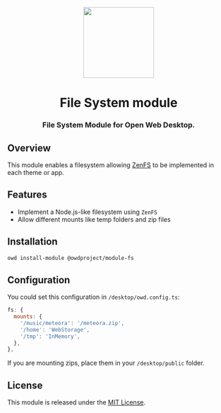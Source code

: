<p align="center">
  <img width="160" height="160" src="https://avatars.githubusercontent.com/u/65117737?s=160&v=4" />
</p>
<h1 align="center">File System module</h1>
<h3 align="center">
    File System Module for Open Web Desktop.
</h3>

## Overview

This module enables a filesystem allowing [ZenFS](https://github.com/zen-fs/core) to be implemented in each theme or app.

## Features

- Implement a Node.js-like filesystem using `ZenFS`
- Allow different mounts like temp folders and zip files

## Installation

```bash
owd install-module @owdproject/module-fs
```

## Configuration

You could set this configuration in `/desktop/owd.config.ts`:

```js
fs: {
  mounts: {
    '/music/meteora': '/meteora.zip',
    '/home': 'WebStorage',
    '/tmp': 'InMemory',
  },
},
```

If you are mounting zips, place them in your `/desktop/public` folder.

## License

This module is released under the [MIT License](LICENSE).
